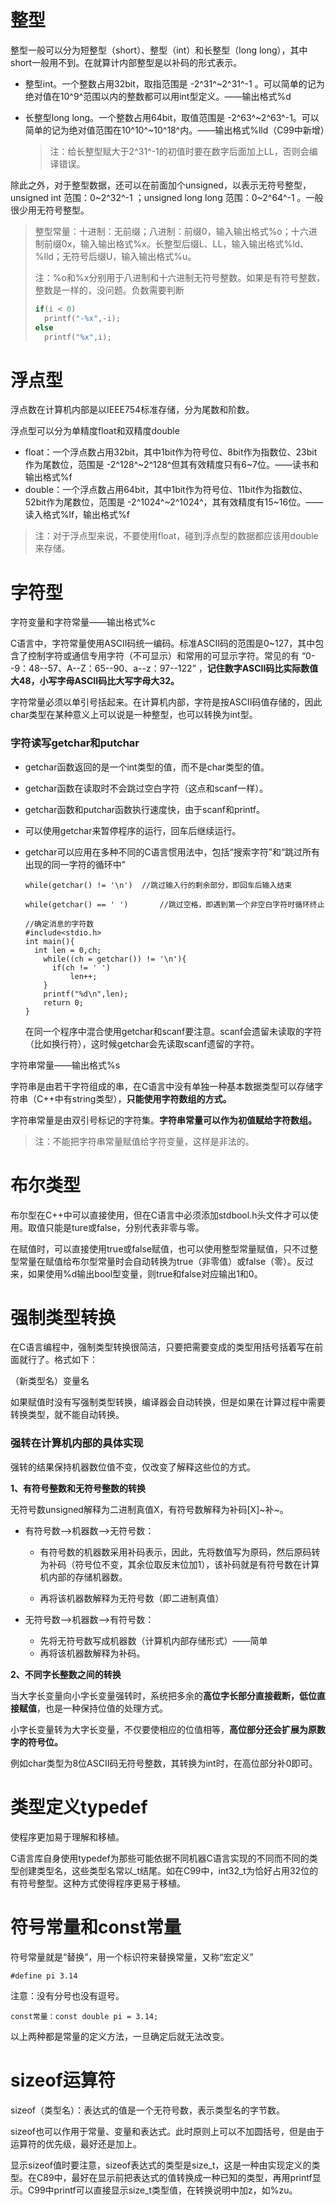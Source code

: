 # 整型

整型一般可以分为短整型（short）、整型（int）和长整型（long long），其中short一般用不到。在就算计内部整型是以补码的形式表示。

- 整型int。一个整数占用32bit，取指范围是 -2^31^~2^31^-1 。可以简单的记为绝对值在10^9^范围以内的整数都可以用int型定义。——输出格式%d

- 长整型long long。一个整数占用64bit，取值范围是  -2^63^~2^63^-1。可以简单的记为绝对值范围在10^10^~10^18^内。——输出格式%lld（C99中新增）

  > 注：给长整型赋大于2^31^-1的初值时要在数字后面加上LL，否则会编译错误。

除此之外，对于整型数据，还可以在前面加个unsigned，以表示无符号整型，unsigned int 范围：0~2^32^-1 ；unsigned long long 范围：0~2^64^-1 。一般很少用无符号整型。

> 整型常量：十进制：无前缀；八进制：前缀0，输入输出格式%o；十六进制前缀0x，输入输出格式%x。长整型后缀L、LL，输入输出格式%ld、%lld；无符号后缀U，输入输出格式%u。
>
> 注：%o和%x分别用于八进制和十六进制无符号整数。如果是有符号整数，整数是一样的，没问题。负数需要判断
>
> ```c
> if(i < 0)
> 	printf("-%x",-i);
> else
> 	printf("%x",i);
> ```
>
> 

# 浮点型

浮点数在计算机内部是以IEEE754标准存储，分为尾数和阶数。

浮点型可以分为单精度float和双精度double

- float：一个浮点数占用32bit，其中1bit作为符号位、8bit作为指数位、23bit作为尾数位，范围是 -2^128^~2^128^但其有效精度只有6~7位。——读书和输出格式%f
- double：一个浮点数占用64bit，其中1bit作为符号位、11bit作为指数位、52bit作为尾数位，范围是 -2^1024^~2^1024^，其有效精度有15~16位。——读入格式%lf，输出格式%f

> 注：对于浮点型来说，不要使用float，碰到浮点型的数据都应该用double来存储。



# 字符型

字符变量和字符常量——输出格式%c

C语言中，字符常量使用ASCII码统一编码。标准ASCII码的范围是0~127，其中包含了控制字符或通信专用字符（不可显示）和常用的可显示字符。常见的有 “0--9：48--57、A--Z：65--90、a--z：97--122” ，**记住数字ASCII码比实际数值大48，小写字母ASCII码比大写字母大32。**

字符常量必须以单引号括起来。在计算机内部，字符是按ASCII码值存储的，因此char类型在某种意义上可以说是一种整型，也可以转换为int型。

### 字符读写getchar和putchar

- getchar函数返回的是一个int类型的值，而不是char类型的值。

- getchar函数在读取时不会跳过空白字符（这点和scanf一样）。

- getchar函数和putchar函数执行速度快，由于scanf和printf。

- 可以使用getchar来暂停程序的运行，回车后继续运行。

- getchar可以应用在多种不同的C语言惯用法中，包括“搜索字符”和“跳过所有出现的同一字符的循环中”

  ```CQL
  while(getchar() != '\n')	//跳过输入行的剩余部分，即回车后输入结束
  
  while(getchar() == ' ')		//跳过空格，即遇到第一个非空白字符时循环终止
  
  //确定消息的字符数
  #include<stdio.h>
  int main(){
  	int len = 0,ch;
      while((ch = getchar()) != '\n'){
      	if(ch != ' ')
      		len++;
      }
      printf("%d\n",len);
      return 0;
  }
  ```

  在同一个程序中混合使用getchar和scanf要注意。scanf会遗留未读取的字符（比如换行符），这时候getchar会先读取scanf遗留的字符。



字符串常量——输出格式%s

字符串是由若干字符组成的串，在C语言中没有单独一种基本数据类型可以存储字符串（C++中有string类型），**只能使用字符数组的方式。**

字符串常量是由双引号标记的字符集。**字符串常量可以作为初值赋给字符数组。**

> 注：不能把字符串常量赋值给字符变量，这样是非法的。
>



# 布尔类型

布尔型在C++中可以直接使用，但在C语言中必须添加stdbool.h头文件才可以使用。取值只能是ture或false，分别代表非零与零。

在赋值时，可以直接使用true或false赋值，也可以使用整型常量赋值，只不过整型常量在赋值给布尔型常量时会自动转换为true（非零值）或false（零）。反过来，如果使用%d输出bool型变量，则true和false对应输出1和0。



# 强制类型转换

在C语言编程中，强制类型转换很简洁，只要把需要变成的类型用括号括着写在前面就行了。格式如下：

（新类型名）变量名

如果赋值时没有写强制类型转换，编译器会自动转换，但是如果在计算过程中需要转换类型，就不能自动转换。

### 强转在计算机内部的具体实现

强转的结果保持机器数位值不变，仅改变了解释这些位的方式。

**1、有符号整数和无符号整数的转换**

无符号数unsigned解释为二进制真值X，有符号数解释为补码[X]~补~。

- 有符号数——>机器数——>无符号数：

  - 有符号数的机器数采用补码表示，因此，先将数值写为原码，然后原码转为补码（符号位不变，其余位取反末位加1），该补码就是有符号数在计算机内部的存储机器数。

  - 再将该机器数解释为无符号数（即二进制真值）

- 无符号数——>机器数——>有符号数：
  - 先将无符号数写成机器数（计算机内部存储形式）——简单
  - 再将该机器数解释为补码。

**2、不同字长整数之间的转换**

当大字长变量向小字长变量强转时，系统把多余的**高位字长部分直接截断，低位直接赋值**，也是一种保持位值的处理方式。

小字长变量转为大字长变量，不仅要使相应的位值相等，**高位部分还会扩展为原数字的符号位。**

例如char类型为8位ASCII码无符号整数，其转换为int时，在高位部分补0即可。



# 类型定义typedef

使程序更加易于理解和移植。

C语言库自身使用typedef为那些可能依据不同机器C语言实现的不同而不同的类型创建类型名，这些类型名常以_t结尾。如在C99中，int32_t为恰好占用32位的有符号整型。这种方式使得程序更易于移植。



# 符号常量和const常量

符号常量就是“替换”，用一个标识符来替换常量，又称“宏定义”

```
#define pi 3.14
```

注意：没有分号也没有逗号。

```
const常量：const double pi = 3.14;
```

以上两种都是常量的定义方法，一旦确定后就无法改变。



# sizeof运算符

sizeof（类型名）：表达式的值是一个无符号数，表示类型名的字节数。

sizeof也可以作用于常量、变量和表达式。此时原则上可以不加圆括号，但是由于运算符的优先级，最好还是加上。

显示sizeof值时要注意，sizeof表达式的类型是size_t，这是一种由实现定义的类型。在C89中，最好在显示前把表达式的值转换成一种已知的类型，再用printf显示。C99中printf可以直接显示size_t类型值，在转换说明中加z，如%zu。

